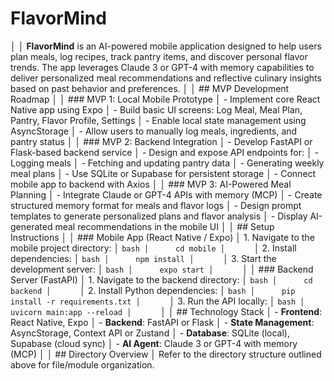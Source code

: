   # FlavorMind
│
│   **FlavorMind** is an AI-powered mobile application designed to help users plan meals, log recipes, track pantry items, and discover personal flavor trends. The app leverages Claude 3 or GPT-4 with memory capabilities to deliver personalized meal recommendations and reflective culinary insights based on past behavior and preferences.
│
│   ## MVP Development Roadmap
│
│   ### MVP 1: Local Mobile Prototype
│   - Implement core React Native app using Expo
│   - Build basic UI screens: Log Meal, Meal Plan, Pantry, Flavor Profile, Settings
│   - Enable local state management using AsyncStorage
│   - Allow users to manually log meals, ingredients, and pantry status
│
│   ### MVP 2: Backend Integration
│   - Develop FastAPI or Flask-based backend service
│   - Design and expose API endpoints for:
│     - Logging meals
│     - Fetching and updating pantry data
│     - Generating weekly meal plans
│   - Use SQLite or Supabase for persistent storage
│   - Connect mobile app to backend with Axios
│
│   ### MVP 3: AI-Powered Meal Planning
│   - Integrate Claude or GPT-4 APIs with memory (MCP)
│   - Create structured memory format for meals and flavor logs
│   - Design prompt templates to generate personalized plans and flavor analysis
│   - Display AI-generated meal recommendations in the mobile UI
│
│   ## Setup Instructions
│
│   ### Mobile App (React Native / Expo)
│   1. Navigate to the mobile project directory:
│      ```bash
│      cd mobile
│      ```
│   2. Install dependencies:
│      ```bash
│      npm install
│      ```
│   3. Start the development server:
│      ```bash
│      expo start
│      ```
│
│   ### Backend Server (FastAPI)
│   1. Navigate to the backend directory:
│      ```bash
│      cd backend
│      ```
│   2. Install Python dependencies:
│      ```bash
│      pip install -r requirements.txt
│      ```
│   3. Run the API locally:
│      ```bash
│      uvicorn main:app --reload
│      ```
│
│   ## Technology Stack
│   - **Frontend**: React Native, Expo
│   - **Backend**: FastAPI or Flask
│   - **State Management**: AsyncStorage, Context API or Zustand
│   - **Database**: SQLite (local), Supabase (cloud sync)
│   - **AI Agent**: Claude 3 or GPT-4 with memory (MCP)
│
│   ## Directory Overview
│   Refer to the directory structure outlined above for file/module organization.
